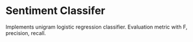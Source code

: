 # Sentiment Classifer

Implements unigram logistic regression classifier. Evaluation metric with F, precision, recall.